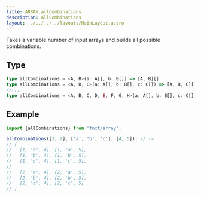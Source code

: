 ```yaml
---
title: ARRAY.allCombinations
description: allCombinations
layout: ../../../../layouts/MainLayout.astro
---
```


Takes a variable number of input arrays and builds all possible combinations.

## Type
```ts
type allCombinations = <A, B>(a: A[], b: B[]) => [A, B][]
type allCombinations = <A, B, C>(a: A[], b: B[], c: C[]) => [A, B, C][]
//...
type allCombinations = <A, B, C, D, E, F, G, H>(a: A[], b: B[], c: C[], d: D[], e: E[], f: F[], g: G[], h: H[]) => [A, B, C, D, E, F, G, H][]
```
## Example
```ts
import {allCombinations} from 'fnxt/array';

allCombinations([1, 2], ['a', 'b', 'c'], [4, 5]); // -> 
// [
//   [1, 'a', 4], [1, 'a', 5], 
//   [1, 'b', 4], [1, 'b', 5],
//   [1, 'c', 4], [1, 'c', 5],
//
//   [2, 'a', 4], [2, 'a', 5], 
//   [2, 'b', 4], [2, 'b', 5], 
//   [2, 'c', 4], [2, 'c', 5]
// ]
```
